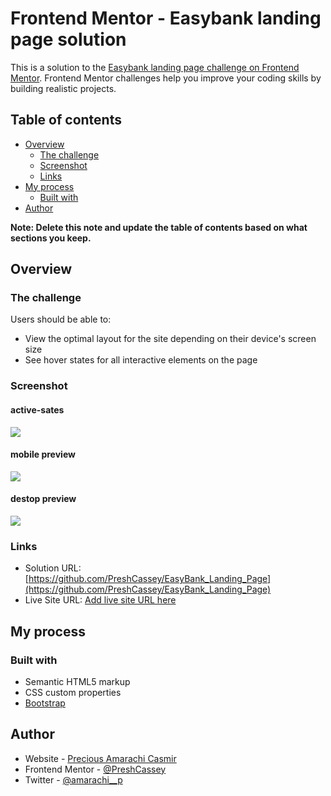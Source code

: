 # Frontend Mentor - Easybank landing page solution

This is a solution to the [Easybank landing page challenge on Frontend Mentor](https://www.frontendmentor.io/challenges/easybank-landing-page-WaUhkoDN). Frontend Mentor challenges help you improve your coding skills by building realistic projects. 

## Table of contents

- [Overview](#overview)
  - [The challenge](#the-challenge)
  - [Screenshot](#screenshot)
  - [Links](#links)
- [My process](#my-process)
  - [Built with](#built-with)
- [Author](#author)

**Note: Delete this note and update the table of contents based on what sections you keep.**

## Overview

### The challenge

Users should be able to:

- View the optimal layout for the site depending on their device's screen size
- See hover states for all interactive elements on the page

### Screenshot

#### active-sates
![](./design/active-states.jpg)

#### mobile preview
![](./design/mobile-design.jpg)

#### destop preview
![](./design/desktop-design.jpg)



### Links

- Solution URL: [https://github.com/PreshCassey/EasyBank_Landing_Page](https://github.com/PreshCassey/EasyBank_Landing_Page)
- Live Site URL: [Add live site URL here](https://your-live-site-url.com)

## My process

### Built with

- Semantic HTML5 markup
- CSS custom properties
- [Bootstrap](https://getbootstrap.com/) 

## Author

- Website - [Precious Amarachi Casmir](https://github.com/PreshCassey)
- Frontend Mentor - [@PreshCassey](https://www.frontendmentor.io/profile/PreshCassey)
- Twitter - [@amarachi__p](https://www.twitter.com/amarachi__p)

